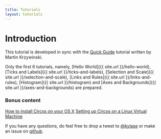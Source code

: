 ```yaml
---
title: Tutorials
layout: tutorials
---
```


# Introduction
This tutorial is developed in sync with the [Quick Guide](http://circos.ca/documentation/tutorials/quick_guide) tutorial written by Martin Krzywinski.

Only the first 6 tutorials, namely, [Hello World]({{ site.url }}/hello-world), [Ticks and Labels]({{ site.url }}/ticks-and-labels), [Selection and Scale]({{ site.url }}/selection-and-scale), [Links and Rules]({{ site.url }}/links-and-rules), [Histogram]({{ site.url }}/histogram) and [Axes and Backgrounds]({{ site.url }}/axes-and-backgrounds) are prepared.

### Bonus content
[How to install Circos on your OS X](/os-x-installation-guide)
[Setting up Circos on a Linux Virtual Machine](/circos-on-linux-virtual-machine)

If you have any questions, do feel free to drop a tweet to [@kylase](http://www.twitter.com/kylase) or make an issue on [github](http://www.github.com/kylase/CircosAPI).
